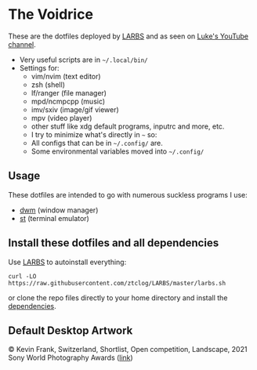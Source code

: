 # The Voidrice

These are the dotfiles deployed by [LARBS](https://larbs.xyz) and as seen on
[Luke's YouTube channel](https://youtube.com/c/lukesmithxyz).

- Very useful scripts are in `~/.local/bin/`
- Settings for:
	- vim/nvim (text editor)
	- zsh (shell)
	- lf/ranger (file manager)
	- mpd/ncmpcpp (music)
	- imv/sxiv (image/gif viewer)
	- mpv (video player)
	- other stuff like xdg default programs, inputrc and more, etc.
    - I try to minimize what's directly in `~` so:
	- All configs that can be in `~/.config/` are.
	- Some environmental variables moved into `~/.config/`

## Usage

These dotfiles are intended to go with numerous suckless programs I use:

- [dwm](https://github.com/ztclog/dwm) (window manager)
- [st](https://github.com/ztclog/st) (terminal emulator)

## Install these dotfiles and all dependencies

Use [LARBS](https://github.com/ztclog/LARBS) to autoinstall everything:

```
curl -LO https://raw.githubusercontent.com/ztclog/LARBS/master/larbs.sh
```

or clone the repo files directly to your home directory and install the
[dependencies](https://github.com/ztclog/LARBS/blob/master/progs.csv).

## Default Desktop Artwork

© Kevin Frank, Switzerland, Shortlist, Open competition, Landscape, 2021 Sony World Photography Awards ([link](https://www.worldphoto.org/sony-world-photography-awards/winners-galleries/2021/open/shortlisted/landscape-2021-open#&gid=1&pid=12))
